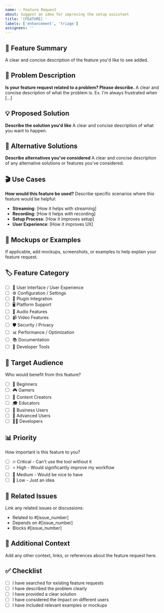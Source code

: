 ```yaml
---
name: 💡 Feature Request
about: Suggest an idea for improving the setup assistant
title: '[FEATURE] '
labels: ['enhancement', 'triage']
assignees: ''
---
```


## 🎯 Feature Summary
A clear and concise description of the feature you'd like to see added.

## 💭 Problem Description
**Is your feature request related to a problem? Please describe.**
A clear and concise description of what the problem is. Ex. I'm always frustrated when [...]

## 💡 Proposed Solution
**Describe the solution you'd like**
A clear and concise description of what you want to happen.

## 🔄 Alternative Solutions
**Describe alternatives you've considered**
A clear and concise description of any alternative solutions or features you've considered.

## 🎬 Use Cases
**How would this feature be used?**
Describe specific scenarios where this feature would be helpful:
- **Streaming**: [How it helps with streaming]
- **Recording**: [How it helps with recording]
- **Setup Process**: [How it improves setup]
- **User Experience**: [How it improves UX]

## 📸 Mockups or Examples
If applicable, add mockups, screenshots, or examples to help explain your feature request.

## 🏷️ Feature Category
- [ ] 🎨 User Interface / User Experience
- [ ] ⚙️ Configuration / Settings
- [ ] 🔌 Plugin Integration
- [ ] 🖥️ Platform Support
- [ ] 🎵 Audio Features
- [ ] 📹 Video Features
- [ ] 🛡️ Security / Privacy
- [ ] 📊 Performance / Optimization
- [ ] 📚 Documentation
- [ ] 🔧 Developer Tools

## 🎯 Target Audience
Who would benefit from this feature?
- [ ] 👶 Beginners
- [ ] 🎮 Gamers
- [ ] 🎥 Content Creators
- [ ] 🎓 Educators
- [ ] 🏢 Business Users
- [ ] 🔧 Advanced Users
- [ ] 👨‍💻 Developers

## 📊 Priority
How important is this feature to you?
- [ ] 🔥 Critical - Can't use the tool without it
- [ ] ⭐ High - Would significantly improve my workflow
- [ ] 📝 Medium - Would be nice to have
- [ ] 💭 Low - Just an idea

## 🔗 Related Issues
Link any related issues or discussions:
- Related to #[issue_number]
- Depends on #[issue_number]
- Blocks #[issue_number]

## 📝 Additional Context
Add any other context, links, or references about the feature request here.

## ✅ Checklist
- [ ] I have searched for existing feature requests
- [ ] I have described the problem clearly
- [ ] I have provided a clear solution
- [ ] I have considered the impact on different users
- [ ] I have included relevant examples or mockups 